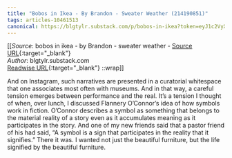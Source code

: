 ```yaml
---
title: "Bobos in Ikea - By Brandon - Sweater Weather (214190851)"
tags: articles-10461513
canonical: https://blgtylr.substack.com/p/bobos-in-ikea?token=eyJ1c2VyX2lkIjoxMDM2MjA0MSwicG9zdF9pZCI6NDAxMDIzMTMsIl8iOiJQcjc1VyIsImlhdCI6MTYyOTI1MDk3NCwiZXhwIjoxNjI5MjU0NTc0LCJpc3MiOiJwdWItMTQzNDMiLCJzdWIiOiJwb3N0LXJlYWN0aW9uIn0.b58WBfy_A_Wlu4gYD34IEQbryv7kI6AO9pz2jzaBPjI
---
```


[[_Source_: bobos in ikea - by Brandon - sweater weather - [Source URL](https://blgtylr.substack.com/p/bobos-in-ikea?token=eyJ1c2VyX2lkIjoxMDM2MjA0MSwicG9zdF9pZCI6NDAxMDIzMTMsIl8iOiJQcjc1VyIsImlhdCI6MTYyOTI1MDk3NCwiZXhwIjoxNjI5MjU0NTc0LCJpc3MiOiJwdWItMTQzNDMiLCJzdWIiOiJwb3N0LXJlYWN0aW9uIn0.b58WBfy_A_Wlu4gYD34IEQbryv7kI6AO9pz2jzaBPjI){:target="_blank"}<br>
_Author_: blgtylr.substack.com<br>
[Readwise URL](https://readwise.io/open/214190851){:target="_blank"}
::wrap]]

And on Instagram, such narratives are presented in a curatorial whitespace that one associates most often with museums. And in that way, a careful tension emerges between performance and the real. It’s a tension I thought of when, over lunch, I discussed Flannery O’Connor’s idea of how symbols work in fiction. O’Connor describes a symbol as something that belongs to the material reality of a story even as it accumulates meaning as it participates in the story. And one of my new friends said that a pastor friend of his had said, “A symbol is a sign that participates in the reality that it signifies.” There it was. I wanted not just the beautiful furniture, but the life signified by the beautiful furniture.
